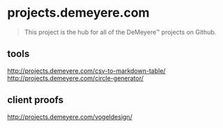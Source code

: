 
projects.demeyere.com
===================

> This project is the hub for all of the DeMeyere™ projects on Github.



tools
-----------------
http://projects.demeyere.com/csv-to-markdown-table/
http://projects.demeyere.com/circle-generator/


client proofs
-----------------
http://projects.demeyere.com/vogeldesign/
